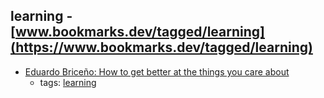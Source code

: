 learning - [www.bookmarks.dev/tagged/learning](https://www.bookmarks.dev/tagged/learning)
---
* [Eduardo Briceño: How to get better at the things you care about](https://www.ted.com/talks/eduardo_briceno_how_to_get_better_at_the_things_you_care_about/transcript)
    * tags: [learning](../tags/learning.md)
